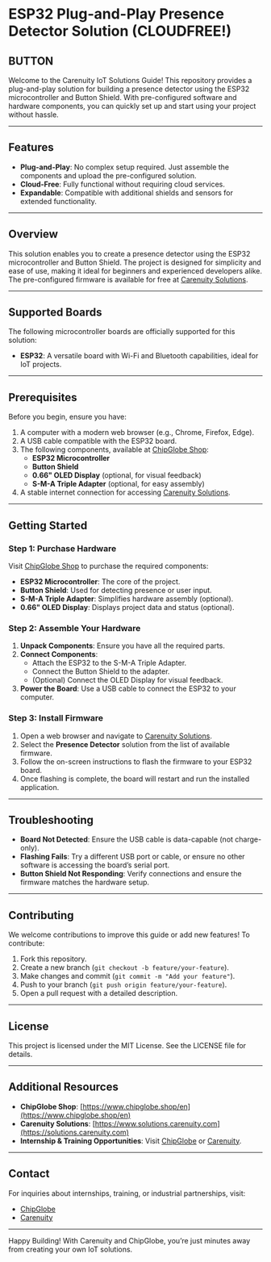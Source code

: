 # ESP32 Plug-and-Play Presence Detector Solution (CLOUDFREE!)
## BUTTON

Welcome to the Carenuity IoT Solutions Guide! This repository provides a plug-and-play solution for building a presence detector using the ESP32 microcontroller and Button Shield. With pre-configured software and hardware components, you can quickly set up and start using your project without hassle.

---

## Features
- **Plug-and-Play**: No complex setup required. Just assemble the components and upload the pre-configured solution.
- **Cloud-Free**: Fully functional without requiring cloud services.
- **Expandable**: Compatible with additional shields and sensors for extended functionality.

---

## Overview
This solution enables you to create a presence detector using the ESP32 microcontroller and Button Shield. The project is designed for simplicity and ease of use, making it ideal for beginners and experienced developers alike. The pre-configured firmware is available for free at [Carenuity Solutions](https://solutions.carenuity.com).

---

## Supported Boards
The following microcontroller boards are officially supported for this solution:
- **ESP32**: A versatile board with Wi-Fi and Bluetooth capabilities, ideal for IoT projects.

---

## Prerequisites
Before you begin, ensure you have:
1. A computer with a modern web browser (e.g., Chrome, Firefox, Edge).
2. A USB cable compatible with the ESP32 board.
3. The following components, available at [ChipGlobe Shop](https://www.chipglobe.shop/en):
   - **ESP32 Microcontroller**
   - **Button Shield**
   - **0.66" OLED Display** (optional, for visual feedback)
   - **S-M-A Triple Adapter** (optional, for easy assembly)
4. A stable internet connection for accessing [Carenuity Solutions](https://solutions.carenuity.com).

---

## Getting Started

### Step 1: Purchase Hardware
Visit [ChipGlobe Shop](https://www.chipglobe.shop/en) to purchase the required components:
- **ESP32 Microcontroller**: The core of the project.
- **Button Shield**: Used for detecting presence or user input.
- **S-M-A Triple Adapter**: Simplifies hardware assembly (optional).
- **0.66" OLED Display**: Displays project data and status (optional).

### Step 2: Assemble Your Hardware
1. **Unpack Components**: Ensure you have all the required parts.
2. **Connect Components**:
   - Attach the ESP32 to the S-M-A Triple Adapter.
   - Connect the Button Shield to the adapter.
   - (Optional) Connect the OLED Display for visual feedback.
3. **Power the Board**: Use a USB cable to connect the ESP32 to your computer.

### Step 3: Install Firmware
1. Open a web browser and navigate to [Carenuity Solutions](https://solutions.carenuity.com).
2. Select the **Presence Detector** solution from the list of available firmware.
3. Follow the on-screen instructions to flash the firmware to your ESP32 board.
4. Once flashing is complete, the board will restart and run the installed application.

---

## Troubleshooting
- **Board Not Detected**: Ensure the USB cable is data-capable (not charge-only).
- **Flashing Fails**: Try a different USB port or cable, or ensure no other software is accessing the board’s serial port.
- **Button Shield Not Responding**: Verify connections and ensure the firmware matches the hardware setup.

---

## Contributing
We welcome contributions to improve this guide or add new features! To contribute:
1. Fork this repository.
2. Create a new branch (`git checkout -b feature/your-feature`).
3. Make changes and commit (`git commit -m "Add your feature"`).
4. Push to your branch (`git push origin feature/your-feature`).
5. Open a pull request with a detailed description.

---

## License
This project is licensed under the MIT License. See the LICENSE file for details.

---

## Additional Resources
- **ChipGlobe Shop**: [https://www.chipglobe.shop/en](https://www.chipglobe.shop/en)
- **Carenuity Solutions**: [https://www.solutions.carenuity.com](https://solutions.carenuity.com)
- **Internship & Training Opportunities**: Visit [ChipGlobe](https://www.chipglobe.com) or [Carenuity](https://www.carenuity.com).

---

## Contact
For inquiries about internships, training, or industrial partnerships, visit:
- [ChipGlobe](https://www.chipglobe.com)
- [Carenuity](https://www.carenuity.com)

---

Happy Building! With Carenuity and ChipGlobe, you’re just minutes away from creating your own IoT solutions.
